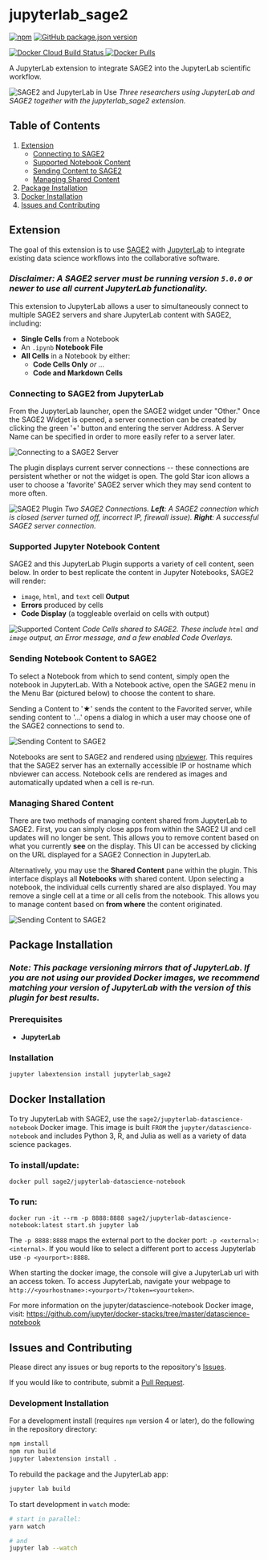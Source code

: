 
# jupyterlab_sage2

[![npm](https://img.shields.io/npm/dt/jupyterlab_sage2)](https://npm.im/jupyterlab_sage2)
[![GitHub package.json version](https://img.shields.io/github/package-json/v/andrewtburks/jupyterlab_sage2)](https://github.com/AndrewTBurks/jupyterlab_sage2)

[![Docker Cloud Build Status](https://img.shields.io/docker/cloud/build/sage2/jupyterlab-datascience-notebook)
![Docker Pulls](https://img.shields.io/docker/pulls/sage2/jupyterlab-datascience-notebook)](https://hub.docker.com/r/sage2/jupyterlab-datascience-notebook)

A JupyterLab extension to integrate SAGE2 into the JupyterLab scientific workflow.

![SAGE2 and JupyterLab in Use](./doc/img/2017/11-09_VideoGrab.jpg "SAGE2 and JupyterLab in Use") *Three researchers using JupyterLab and SAGE2 together with the jupyterlab_sage2 extension.*

## Table of Contents
1. [Extension](#extension)
    * [Connecting to SAGE2](#connecting-to-sage2-from-jupyterlab)
    * [Supported Notebook Content](#supported-jupyter-notebook-content)
    * [Sending Content to SAGE2](#sending-notebook-content-to-sage2)
    * [Managing Shared Content](#managing-shared-content)
2. [Package Installation](#package-installation)
2. [Docker Installation](#docker-installation)
2. [Issues and Contributing](#issues-and-contributing)


## Extension

The goal of this extension is to use [SAGE2](http://sage2.sagecommons.org/) with [JupyterLab](https://github.com/jupyterlab) to integrate existing data science workflows into the collaborative software.

### ***Disclaimer**: A SAGE2 server must be running version `5.0.0` or newer to use all current JupyterLab functionality.*

This extension to JupyterLab allows a user to simultaneously connect to multiple SAGE2 servers and share JupyterLab content with SAGE2, including:
- __Single Cells__ from a Notebook
- An `.ipynb` __Notebook File__
- __All Cells__ in a Notebook by either:
  - __Code Cells Only__ _or ..._
  - __Code and Markdown Cells__

### Connecting to SAGE2 from JupyterLab

From the JupyterLab launcher, open the SAGE2 widget under "Other." Once the SAGE2 Widget is opened, a server connection can be created by clicking the green '+' button and entering the server Address. A Server Name can be specified in order to more easily refer to a server later.

![Connecting to a SAGE2 Server](./doc/img/2019/11-12_AddServer.png "Connecting to a SAGE2 Server")

The plugin displays current server connections -- these connections are persistent whether or not the widget is open. The gold Star icon allows a user to choose a 'favorite' SAGE2 server which they may send content to more often.

![SAGE2 Plugin](./doc/img/2019/11-12_ServerConnections.png "SAGE2 Server Connections")
_Two SAGE2 Connections. **Left**: A SAGE2 connection which is closed (server turned off, incorrect IP, firewall issue). **Right**: A successful SAGE2 server connection._

### Supported Jupyter Notebook Content

SAGE2 and this JupyterLab Plugin supports a variety of cell content, seen below. In order to best replicate the content in Jupyter Notebooks, SAGE2 will render:

- `image`, `html`, and `text` cell __Output__
- __Errors__ produced by cells
- __Code Display__ (a toggleable overlaid on cells with output)

![Supported Content](./doc/img/2019/11-12_CodeCellContent.png "Supported Content in SAGE2")
_Code Cells shared to SAGE2. These include `html` and `image` output, an Error message, and a few enabled Code Overlays._

### Sending Notebook Content to SAGE2

<!-- # ***TODO: REVISE*** -->

To select a Notebook from which to send content, simply open the notebook in JupyterLab. With a Notebook active, open the SAGE2 menu in the Menu Bar (pictured below) to choose the content to share.

Sending a Content to '**★**' sends the content to the Favorited server, while sending content to '...' opens a dialog in which a user may choose one of the SAGE2 connections to send to.

![Sending Content to SAGE2](./doc/img/2019/11-12_DropDownMenu.png "Sending Content to SAGE2")

Notebooks are sent to SAGE2 and rendered using [nbviewer](http://nbviewer.jupyter.org/). This requires that the SAGE2 server has an externally accessible IP or hostname which nbviewer can access. Notebook cells are rendered as images and automatically updated when a cell is re-run.

### Managing Shared Content

There are two methods of managing content shared from JupyterLab to SAGE2. First, you can simply close apps from within the SAGE2 UI and cell updates will no longer be sent. This allows you to remove content based on what you currently **see** on the display. This UI can be accessed by clicking on the URL displayed for a SAGE2 Connection in JupyterLab.

Alternatively, you may use the **Shared Content** pane within the plugin. This interface displays all **Notebooks** with shared content. Upon selecting a notebook, the individual cells currently shared are also displayed. You may remove a single cell at a time or all cells from the notebook. This allows you to manage content based on **from where** the content originated.

![Sending Content to SAGE2](./doc/img/2019/11-12_ManageContent.png "Sending Content to SAGE2")

## Package Installation

### *Note: This package versioning mirrors that of JupyterLab. If you are not using our provided Docker images, we recommend matching your version of JupyterLab with the version of this plugin for best results.*

### Prerequisites

* **JupyterLab**

### Installation

```bash
jupyter labextension install jupyterlab_sage2
```

## Docker Installation

To try JupyterLab with SAGE2, use the `sage2/jupyterlab-datascience-notebook` Docker image. This image is built `FROM` the `jupyter/datascience-notebook` and includes Python 3, R, and Julia as well as a variety of data science packages. 

### To install/update:
```
docker pull sage2/jupyterlab-datascience-notebook
```

### To run:
```
docker run -it --rm -p 8888:8888 sage2/jupyterlab-datascience-notebook:latest start.sh jupyter lab
```

The `-p 8888:8888` maps the external port to the docker port: `-p <external>:<internal>`. If you would like to select a different port to access Jupyterlab use `-p <yourport>:8888`.

When starting the docker image, the console will give a JupyterLab url with an access token. To access JupyterLab, navigate your webpage to `http://<yourhostname>:<yourport>/?token=<yourtoken>`.

For more information on the jupyter/datascience-notebook Docker image, visit: https://github.com/jupyter/docker-stacks/tree/master/datascience-notebook

<!-- ## Future Plans

In the future, we plan to support more content types and methods of sending data from JupyterLab to SAGE2, as well as implement a file browser for JupyterLab which allows access to SAGE2 files in the JupyterLab workspace. -->

## Issues and Contributing
Please direct any issues or bug reports to the repository's [Issues](https://github.com/AndrewTBurks/jupyterlab_sage2/issues).

If you would like to contribute, submit a [Pull Request](https://github.com/AndrewTBurks/jupyterlab_sage2/pulls).


### Development Installation

For a development install (requires `npm` version 4 or later), do the following in the repository directory:

```bash
npm install
npm run build
jupyter labextension install .
```

To rebuild the package and the JupyterLab app:

```bash
jupyter lab build
```

To start development in `watch` mode:
```bash
# start in parallel:
yarn watch

# and
jupyter lab --watch
```